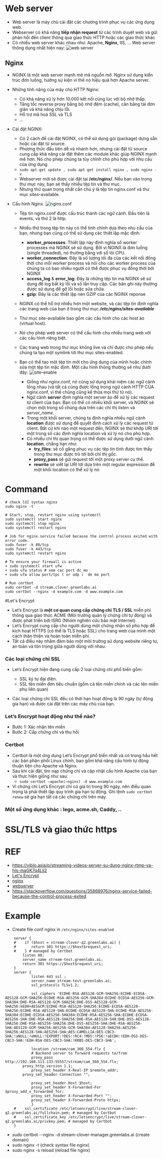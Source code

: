 # Web server
+ Web server là máy chủ cài đặt các chương trình phục vụ các ứng dụng web.
+  Webserver có khả năng **tiếp nhận request** từ các trình duyệt web và gửi phản hồi đến client thông qua giao thức HTTP hoặc các giao thức khác
+  Có nhiều web server khác nhau như: Apache, **Nginx**, IIS, … Web server thông dụng nhất hiện nay:
![web server](image/webserver.png)
## Nginx
+ NGINX là một web server mạnh mẽ mã nguồn mở. Nginx sử dụng kiến trúc đơn luồng, hướng sự kiện vì thế nó hiệu quả hơn Apache server.
+ Những tính năng của máy chủ HTTP Nginx:
  + Có khả năng xử lý hơn 10.000 kết nối cùng lúc với bộ nhớ thấp.
  + Tăng tốc reverse proxy bằng bộ nhớ đệm (cache), cân bằng tải đơn giản và khả năng chịu lỗi.
  + Hỗ trợ mã hoá SSL và TLS
  + ...
+ Cài đặt NGINX:
  + Có 2 cách để cài đặt NGINX, có thể sử dụng gói (package) dựng sẵn hoặc cài đặt từ source.
  + Phương thức đầu tiên dễ và nhanh hơn, nhưng cài đặt từ source cung cấp khả năng cài đặt thêm các module khác giúp NGINX mạnh mẽ hơn. Nó cho phép chúng ta tùy chỉnh cho phù hợp với nhu cầu của ứng dụng
  + `sudo apt-get update , sudo apt-get install nginx , sudo nginx -v`
  + Webserver mới sẽ được cài đặt tại **/etc/nginx/**. Nếu bạn vào trong thư mục này, bạn sẽ thấy nhiều tệp tin và thư mục.
  + Nhưng thứ quan trọng nhất cần chú ý là tệp tin nginx.conf và thư mục sites-available.

+ Cấu hình Nginx.
  ![nginx.conf](image/nginx.png)
  + Tệp tin nginx.conf được cấu trúc thành các ngữ cảnh. Đầu tiên là events, và thứ 2 là http.
  + Nhiều thứ trong tệp tin này có thể tinh chỉnh dựa theo nhu cầu của bạn, nhưng bạn cũng có thể sử dụng các thiết lập mặc định:
    + **worker_processes**: Thiết lập này định nghĩa số worker processes mà NGINX sẽ sử dụng. Bởi vì NGINX là đơn luồng (single threaded), nó thường bằng với số lõi CPU.
    + **worker_connection**: Đây là số lượng tối đa của các kết nối đồng thời cho mỗi worker process và nói cho các worker process của chúng ta có bao nhiêu người có thể được phục vụ đồng thời bởi NGINX
    + **access_log** & **error_log**: Đây là những tệp tin mà NGINX sẽ sử dụng để log bất kỳ lỗi và số lần truy cập. Các bản ghi này thường được sử dụng để gỡ lỗi hoặc sửa chữa.
    + **gzip**: Đây là các thiết lập nén GZIP của các NGINX reponse
  + NGINX có thể hỗ trợ nhiều hơn một website, và các tệp tin định nghĩa các trang web của bạn ở trong thư mục **_/etc/nginx/sites-available_**
  + Thư mục site-available bao gồm các cấu hình cho các host ảo (virtual host).
  + Nó cho phép web server có thể cấu hình cho nhiều trang web với các cấu hình riêng biệt.
  + Các trang web trong thư mục không live và chỉ được cho phép nếu chúng ta tạo một symlink tới thư mục sites-enabled.
  + Bạn có thể tạo một tệp tin mới cho ứng dụng của mình hoặc chỉnh sửa một tệp tin mặc định. Một cấu hình thông thường sẽ như dưới đây:
  ![site-enable](image/site_enable.png)
  
    + Giống như nginx.conf, nó cũng sử dụng khái niệm các ngữ cảnh lồng nhau (và tất cả cũng được lồng trong ngữ cảnh HTTP CỦA nginx.conf, vì thế chúng cũng kế thừa mọi thứ từ nó).
    + Ngữ cảnh **server** định nghĩa một server ảo để xử lý các request từ client của bạn. Bạn có thể có nhiều khối server, và NGINX sẽ chọn một trong số chúng dựa trên các chỉ thị _listen_ và _server_name_.
    + Trong một khối server, chúng ta định nghĩa nhiều ngữ cảnh **location** được sử dụng để quyết định cách xử lý các request từ client. Bất cứ khi nào một request đến, NGINX sẽ thử khớp URI tới một trong số các định nghĩa location và xử lý nó cho phù hợp.
    + Có nhiều chỉ thị quan trọng có thể được sử dụng dưới ngữ cảnh **location**, chẳng hạn như:
      + **try_files**: sẽ cố gắng phục vụ các tệp tin tĩnh được tìm thấy trong thư mục được trỏ tới bởi chỉ thị gốc.
      + **proxy_pass** sẽ gửi request tới một proxy server cụ thể.
      + **rewrite** sẽ viết lại URI tới dựa trên một regular expression để một khối location có thể xử lý nó

# Command
```commandline
# check lỗi syntax nginx 
sudo nginx -t

# Start, stop, restart nginx using systemctl
sudo systemctl start nginx
sudo systemctl stop nginx
sudo systemctl restart nginx

# Job for nginx.service failed because the control process exited with error code.
sudo fuser -k 80/tcp
sudo fuser -k 443/tcp
sudo systemctl restart nginx

# To ensure your firewall is active
+ sudo systemctl start ufw
+ sudo ufw status # xem cac port dc mo
+ sudo ufw allow port/tpc ( or udp )  de mo port

# Run certbot
sudo certbot -d stream.clover.greenlabs.ai
sudo certbot --nginx -d example.com -d www.example.com

```




#Let's Encrypt 
+ Let’s Encrypt là **một cơ quan cung cấp chứng chỉ TLS / SSL** miễn phí thông qua giao thức ACME (Môi trường quản lý chứng chỉ tự động) và được phát triển bởi ISRG (Nhóm nghiên cứu bảo mật Internet)
+ Let’s Encrypt cung cấp cho người dùng một chứng nhận số phù hợp để kích hoạt HTTPS (có thể là TLS hoặc SSL) cho trang web của mình một cách thân thiện và hoàn toàn miễn phí.
+ Tất cả điều này nhằm đảm bảo một môi trường sử dụng website riêng tư, an toàn và tôn trọng giữa người dùng với nhau.

### Các loại chứng chỉ SSL 
+ Let’s Encrypt hiện đang cung cấp 2 loại chứng chỉ phổ biến gồm:
    + SSL ký tự đại diện.
    + SSL tên miền đơn tiêu chuẩn (gồm cả tên miền chính và các tên miền phụ liên quan)
  
+ Các loại chứng chỉ SSL đều có thời hạn hoạt động là 90 ngày (tự động gia hạn) và được cài đặt trên các máy chủ của bạn.

### Let’s Encrypt hoạt động như thế nào?
+ Bước 1: Xác nhận tên miền
+ Bước 2: Cấp chứng chỉ và thu hồi

### Certbot
+ Certbot là một ứng dụng Let’s Encrypt phổ biến nhất và có trong hầu hết các bản phân phối Linux chính, bao gồm khả năng cấu hình tự động thuận tiện cho Apache và Nginx.
+ Sau khi cài đặt, tìm nạp chứng chỉ và cập nhật cấu hình Apache của bạn và thực hiện giống như sau:
  + `sudo certbot –apache(–nginx) -d www.example.com` 
+ Vì chứng chỉ Let’s Encrypt chỉ có giá trị trong 90 ngày, nên điều quan trọng là phải thiết lập quy trình gia hạn tự động. Ghi lệnh `sudo certbot renew` sẽ gia hạn tất cả các chứng chỉ trên máy.
### Một số ứng dụng khác : lego, acme.sh, Caddy, ..

# SSL/TLS và giao thức https



# REF
+ https://viblo.asia/p/streaming-videos-server-su-dung-nginx-rtmp-va-hls-maGK7q4Llj2
+ [Let's Encrypt](https://prodima.vn/lets-encrypt-la-gi/)
+ [nginx](https://topdev.vn/blog/nginx-la-gi/)
+ [webserver](https://topdev.vn/blog/nginx-la-gi/)
+ https://stackoverflow.com/questions/35868976/nginx-service-failed-because-the-control-process-exited


# Example
+ Create file conf nginx in `/etc/nginx/sites-enabled`
```
    server {
    #    if ($host = stream-clover-q2.greenlabs.ai) {
    #       return 301 https://$host$request_uri;
    #    } # managed by Certbot
        listen 80;
        server_name stream-test.greenlabs.ai;
        return 301 https://$host$request_uri;
    }
    server {
            listen 443 ssl ;
            server_name stream-test.greenlabs.ai;
            ssl_protocols TLSv1.2;
    
            ssl_ciphers 'ECDHE-RSA-AES128-GCM-SHA256:ECDHE-ECDSA-AES128-GCM-SHA256:ECDHE-RSA-AES256-GCM-SHA384:ECDHE-ECDSA-AES256-GCM-SHA384:DHE-RSA-AES128-GCM-SHA256:DHE-DSS-AES128-GCM-SHA256:kEDH+AESGCM:ECDHE-RSA-AES128-SHA256:ECDHE-ECDSA-AES128-SHA256:ECDHE-RSA-AES128-SHA:ECDHE-ECDSA-AES128-SHA:ECDHE-RSA-AES256-SHA384:ECDHE-ECDSA-AES256-SHA384:ECDHE-RSA-AES256-SHA:ECDHE-ECDSA-AES256-SHA:DHE-RSA-AES128-SHA256:DHE-RSA-AES128-SHA:DHE-DSS-AES128-SHA256:DHE-RSA-AES256-SHA256:DHE-DSS-AES256-SHA:DHE-RSA-AES256-SHA:AES128-GCM-SHA256:AES256-GCM-SHA384:AES128-SHA256:AES256-SHA256:AES128-SHA:AES256-SHA:AES:CAMELLIA:DES-CBC3-SHA:!aNULL:!eNULL:!EXPORT:!DES:!RC4:!MD5:!PSK:!aECDH:!EDH-DSS-DES-CBC3-SHA:!EDH-RSA-DES-CBC3-SHA:!KRB5-DES-CBC3-SHA';        
    
            location /stream/cam_360_554.flv {
            # Backend server to forward requests to/from
            proxy_pass          http://192.168.111.133:55557/stream/cam_360_554.flv;
        proxy_http_version 1.1;
            proxy_set_header X-Real-IP $remote_addr;
        proxy_set_header Connection "";
    
            proxy_set_header Host $host;
            proxy_set_header X-Forwarded-For $proxy_add_x_forwarded_for;
            proxy_set_header X-Forwarded-Port "";
            proxy_set_header X-Forwarded-Proto https;
            }
    #    ssl_certificate /etc/letsencrypt/live/stream-clover-q2.greenlabs.ai/fullchain.pem; # managed by Certbot
    #    ssl_certificate_key /etc/letsencrypt/live/stream-clover-q2.greenlabs.ai/privkey.pem; # managed by Certbot
    }
```
+ sudo certbot --nginx -d stream-clover-manager.greenlabs.ai (create domain)
+ sudo nginx -t (check syntax file nginx)
+ sudo nginx -s reload (reload file nginx)